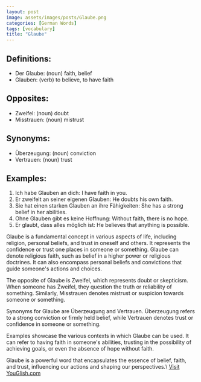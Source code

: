 ```yaml
---
layout: post
image: assets/images/posts/Glaube.png
categories: [German Words]
tags: [vocabulary]
title: "Glaube"
---
```


## Definitions:
- Der Glaube: (noun) faith, belief
- Glauben: (verb) to believe, to have faith

## Opposites:
- Zweifel: (noun) doubt
- Misstrauen: (noun) mistrust

## Synonyms:
- Überzeugung: (noun) conviction
- Vertrauen: (noun) trust

## Examples:
1. Ich habe Glauben an dich: I have faith in you.
2. Er zweifelt an seiner eigenen Glauben: He doubts his own faith.
3. Sie hat einen starken Glauben an ihre Fähigkeiten: She has a strong belief in her abilities.
4. Ohne Glauben gibt es keine Hoffnung: Without faith, there is no hope.
5. Er glaubt, dass alles möglich ist: He believes that anything is possible.

Glaube is a fundamental concept in various aspects of life, including religion, personal beliefs, and trust in oneself and others. It represents the confidence or trust one places in someone or something. Glaube can denote religious faith, such as belief in a higher power or religious doctrines. It can also encompass personal beliefs and convictions that guide someone's actions and choices.

The opposite of Glaube is Zweifel, which represents doubt or skepticism. When someone has Zweifel, they question the truth or reliability of something. Similarly, Misstrauen denotes mistrust or suspicion towards someone or something.

Synonyms for Glaube are Überzeugung and Vertrauen. Überzeugung refers to a strong conviction or firmly held belief, while Vertrauen denotes trust or confidence in someone or something.

Examples showcase the various contexts in which Glaube can be used. It can refer to having faith in someone's abilities, trusting in the possibility of achieving goals, or even the absence of hope without faith.

Glaube is a powerful word that encapsulates the essence of belief, faith, and trust, influencing our actions and shaping our perspectives.\ <a id="yg-widget-0" class="youglish-widget" data-query="Glaube" data-lang="german" data-components="8412" data-auto-start="0" data-bkg-color="theme_light" data-title="How%20to%20pronounce%20Glaube%20in%20German"  rel="nofollow" href="https://youglish.com">Visit YouGlish.com</a><script async src="https://youglish.com/public/emb/widget.js" charset="utf-8"></script>